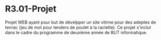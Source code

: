 # R3.01-Projet
Projet WEB ayant pour but de dévelpper un site vitrine pour des adeptes de tenrac (jeu de mot pour tenders de poulet à la raclette).
Ce projet s'inclut dans le cadre du programme de deuxième année de BUT informatique.
